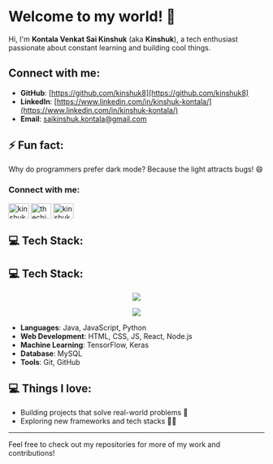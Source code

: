 # Welcome to my world! 👋

Hi, I'm **Kontala Venkat Sai Kinshuk** (aka **Kinshuk**), a tech enthusiast passionate about constant learning and building cool things.

## Connect with me:

- **GitHub**: [https://github.com/kinshuk8](https://github.com/kinshuk8)
- **LinkedIn**: [https://www.linkedin.com/in/kinshuk-kontala/](https://www.linkedin.com/in/kinshuk-kontala/) 
- **Email**: [saikinshuk.kontala@gmail.com](mailto:saikinshuk.kontala@gmail.com) 

## ⚡ Fun fact:
Why do programmers prefer dark mode? Because the light attracts bugs! 😄

<h3 align="left">Connect with me:</h3>
<p align="left">
<a href="https://www.linkedin.com/in/kinshuk-kontala/" target="blank"><img align="center" src="https://raw.githubusercontent.com/rahuldkjain/github-profile-readme-generator/master/src/images/icons/Social/linked-in-alt.svg" alt="kinshukkontala" height="30" width="40" /></a>
<a href="https://www.instagram.com/thechinnakoduku/" target="blank"><img align="center" src="https://raw.githubusercontent.com/rahuldkjain/github-profile-readme-generator/master/src/images/icons/Social/instagram.svg" alt="thechinnakoduku" height="30" width="40" /></a>
<a href="https://www.hackerrank.com/kinshuksai8" target="blank"><img align="center" src="https://raw.githubusercontent.com/rahuldkjain/github-profile-readme-generator/master/src/images/icons/Social/hackerrank.svg" alt="kinshuksai8" height="30" width="40" /></a>
</p>

## 💻 Tech Stack:
<h2 align="left">💻 Tech Stack:</h2>
<p align="center">
  <a href="https://rupali-codes.netlify.app">
    <img src="https://skillicons.dev/icons?i=c,mysql,python,express,react,nodejs," />
  </a>
</p>
<p align="center">
  <a href="https://rupali-codes.netlify.app">
    <img src="https://skillicons.dev/icons?i=html,css,javascript,git,github,msword" />
  </a>
</p>

- **Languages**: Java, JavaScript, Python
- **Web Development**: HTML, CSS, JS, React, Node.js
- **Machine Learning**: TensorFlow, Keras
- **Database**: MySQL
- **Tools**: Git, GitHub

## 💻 Things I love:

- Building projects that solve real-world problems 🚀
- Exploring new frameworks and tech stacks 🧑‍💻

---

Feel free to check out my repositories for more of my work and contributions!
